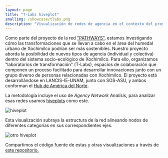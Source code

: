 ```yaml
---
layout: page
title: "T-Labs hiveplot"
smallimg: /showcase/tlabs.png
description: "Visualización de redes de agencia en el contexto del proyecto T-Labs."
---
```


Como parte del proyecto de la red ["PATHWAYS"](https://steps-centre.org/about-the-pathways-network/), estamos investigando cómo las transformaciones que se llevan a cabo en el área del humedal urbano de Xochimilco podrían ser más sostenibles. Nuestro proyecto aborda la posibilidad de nuevos tipos de agencia (individual y colectiva) dentro del sistema socio-ecológico de Xochimilco. Para ello, organizamos "laboratorios de transformación" (T-Labs), espacios de colaboración que componen un proceso facilitado para desarrollar innovaciones junto con un grupo diverso de personas relacionadas con Xochimilco. El proyecto está desarrollándose en LANCIS-IE-UNAM, junto con SOS-ASU, y ambos conforman el [Hub de América del Norte](https://steps-centre.org/global/north-america/).

La metodología incluye el uso de *Agency Network Analisis*, para analizar esas redes usamos [hiveplots](http://hiveplot.com) como este.

![hiveplot](/showcase/tlabs.png)

Esta visualización subraya la estructura de la red alineando nodos de
diferentes categorías en sus correspondientes ejes.

![otro hiveplot](https://github.com/sostenibilidad-unam/tlabs/raw/master/plots/agency_actioncats.png)

Compartimos el código fuente de estas y otras
visualizaciones a través de
[este repositorio.](http://github.com/sostenibilidad-unam/tlabs)

